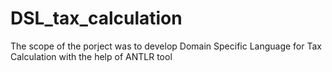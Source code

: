 # DSL_tax_calculation
<p>The scope of the porject was to develop Domain Specific Language for Tax Calculation with the help of ANTLR tool</p>
